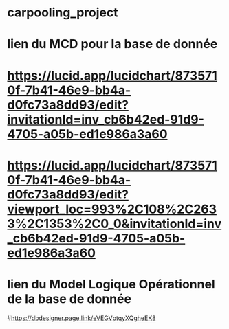 # carpooling_project

# lien du MCD pour la base de donnée

# https://lucid.app/lucidchart/8735710f-7b41-46e9-bb4a-d0fc73a8dd93/edit?invitationId=inv_cb6b42ed-91d9-4705-a05b-ed1e986a3a60
# https://lucid.app/lucidchart/8735710f-7b41-46e9-bb4a-d0fc73a8dd93/edit?viewport_loc=993%2C108%2C2633%2C1353%2C0_0&invitationId=inv_cb6b42ed-91d9-4705-a05b-ed1e986a3a60

# lien du Model Logique Opérationnel de la base de donnée

#https://dbdesigner.page.link/eVEGVptqyXQgheEK8



